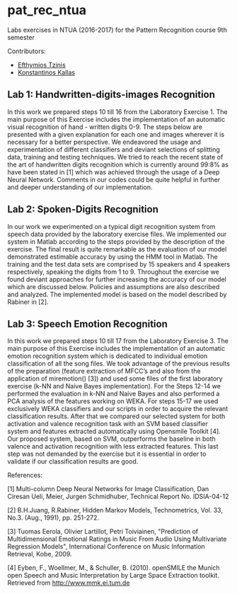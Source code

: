 # pat_rec_ntua
Labs exercises in NTUA (2016-2017) for the Pattern Recognition course 9th semester  

Contributors: 
- [Efthymios Tzinis](https://github.com/etzinis)  
- [Konstantinos Kallas](https://github.com/angelhof)

## Lab 1: Handwritten-digits-images Recognition

In this work we prepared steps 10 till 16 from the Laboratory Exercise 1. The main purpose of this Exercise includes the implementation of an automatic visual recognition of hand - written digits 0-9. The steps below are presented with
a given explanation for each one and images wherever it is necessary for a better perspective. We endeavored the usage and experimentation of different classifiers and deviant selections of splitting data, training and testing techniques.
We tried to reach the recent state of the art of handwritten digits recognition which is currently around 99:8% as have been stated in [1] which was achieved
through the usage of a Deep Neural Network. Comments in our codes could be quite helpful in further and deeper understanding of our implementation. 

## Lab 2: Spoken-Digits Recognition 

In our work we experimented on a typical digit recognition system from speech data provided by the laboratory exercise files. We implemented our system in
Matlab according to the steps provided by the description of the exercise. The final result is quite remarkable as the evaluation of our model demonstrated
estimable accuracy by using the HMM tool in Matlab. The training and the test data sets are comprised by 15 speakers and 4 speakers respectively, speaking
the digits from 1 to 9. Throughout the exercise we found deviant approaches for further increasing the accuracy of our model which are discussed below. Policies
and assumptions are also described and analyzed. The implemented model is based on the model described by Rabiner in [2].

## Lab 3: Speech Emotion Recognition

In this work we prepared steps 10 till 17 from the Laboratory Exercise 3. The
main purpose of this Exercise includes the implementation of an automatic emotion recognition system which is dedicated to individual emotion classification of
all the song files. We took advantage of the previous results of the preparation
(feature extraction of MFCC’s and also from the application of miremotion()
[3]) and used some files of the first laboratory exercise (k-NN and Naive Bayes
implementation). For the Steps 12-14 we performed the evaluation in k-NN
and Naive Bayes and also performed a PCA analysis of the features working on
WEKA. For steps 15-17 we used exclusively WEKA classifiers and our scripts in
order to acquire the relevant classification results. After that we compared our
selected system for both activation and valence recognition task with an SVM
based classifier system and features extracted automatically using Opensmile
Toolkit [4]. Our proposed system, based on SVM, outperforms the baseline in
both valence and activation recognition with less extracted features. This last
step was not demanded by the exercise but it is essential in order to validate if
our classification results are good.

References: 

[1] Multi-column Deep Neural Networks for Image Classification, Dan Ciresan Ueli, Meier, Jurgen Schmidhuber, Technical Report No. IDSIA-04-12 

[2] B.H.Juang, R.Rabiner, Hidden Markov Models, Technometrics, Vol. 33, No.3. (Aug., 1991), pp. 251-272.

[3] Tuomas Eerola, Olivier Lartillot, Petri Toiviainen, "Prediction of Multidimensional Emotional Ratings in Music From Audio Using Multivariate Regression Models", International Conference on Music Information Retrieval,
Kobe, 2009.

[4] Eyben, F., Woellmer, M., & Schuller, B. (2010). openSMILE the Munich
open Speech and Music Interpretation by Large Space Extraction toolkit.
Retrieved from http://www.mmk.ei.tum.de
